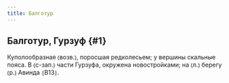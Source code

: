 ```yaml
---
title: Балготур
---
```

## Балготур, Гурзуф {#1}

Куполообразная ⦅возв.⦆, поросшая редколесьем; у вершины скальные пояса. В ⦅с-зап.⦆ части Гурзуфа, окружена новостройками; на ⦅л.⦆ берегу ⦅р.⦆ Авинда ⦃В13⦄.
